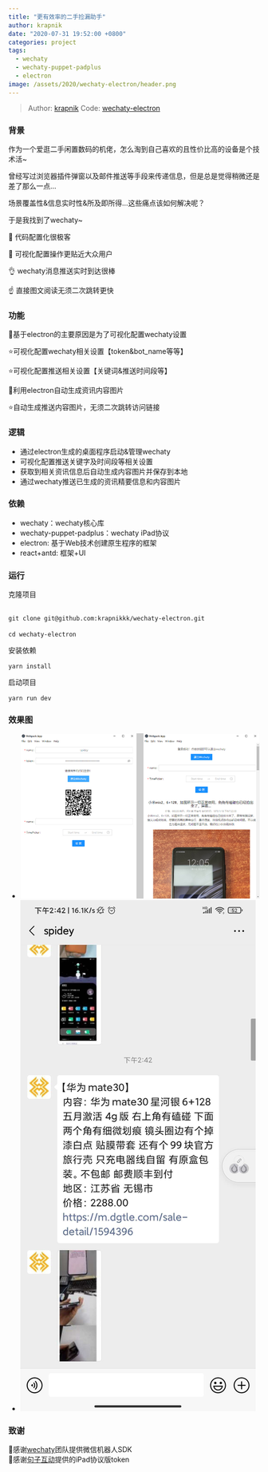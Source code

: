 ```yaml
---
title: "更有效率的二手捡漏助手"
author: krapnik
date: "2020-07-31 19:52:00 +0800"
categories: project
tags:
  - wechaty
  - wechaty-puppet-padplus
  - electron
image: /assets/2020/wechaty-electron/header.png
---
```

> Author: [krapnik](https://github.com/krapnikkk)
> Code: [wechaty-electron](https://github.com/krapnikkk/wechaty-electron)

### 背景

作为一个爱逛二手闲置数码的机佬，怎么淘到自己喜欢的且性价比高的设备是个技术活~

曾经写过浏览器插件弹窗以及邮件推送等手段来传递信息，但是总是觉得稍微还是差了那么一点...

场景覆盖性&信息实时性&所及即所得...这些痛点该如何解决呢？

于是我找到了wechaty~

👐 代码配置化很极客

🙌 可视化配置操作更贴近大众用户

👌 wechaty消息推送实时到达很棒

☝️ 直接图文阅读无须二次跳转更快

<!--more-->

### 功能

🌙基于electron的主要原因是为了可视化配置wechaty设置

⭐可视化配置wechaty相关设置【token&bot_name等等】

⭐可视化配置推送相关设置【关键词&推送时间段等】

🌙利用electron自动生成资讯内容图片

⭐自动生成推送内容图片，无须二次跳转访问链接

### 逻辑

- 通过electron生成的桌面程序启动&管理wechaty
- 可视化配置推送关键字及时间段等相关设置
- 获取到相关资讯信息后自动生成内容图片并保存到本地
- 通过wechaty推送已生成的资讯精要信息和内容图片

### 依赖

- wechaty：wechaty核心库
- wechaty-puppet-padplus：wechaty iPad协议
- electron: 基于Web技术创建原生程序的框架
- react+antd: 框架+UI

### 运行

克隆项目

```shell

git clone git@github.com:krapnikkk/wechaty-electron.git

cd wechaty-electron

```

安装依赖

```shell
yarn install
```

启动项目

```shell
yarn run dev
```

### 效果图

- ![截图](/assets/2020/wechaty-electron/pic01.jpg)
- ![截图](/assets/2020/wechaty-electron/pic02.jpg)

### 致谢

🙏感谢[wechaty](https://github.com/wechaty/wechaty)团队提供微信机器人SDK  
🙏感谢[句子互动](https://www.juzibot.com/)提供的iPad协议版token
